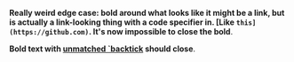 **Really weird edge case: bold around what looks like it might be a link, but is actually a link-looking thing with a code specifier in. [Like `this](https://github.com)`. It's now impossible to close the bold**.

**Bold text with [unmatched `backtick](url) should close**.